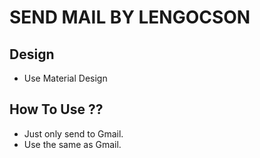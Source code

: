 # SEND MAIL BY LENGOCSON
## Design
- Use Material Design
## How To Use ??
- Just only send to Gmail.
- Use the same as Gmail.
